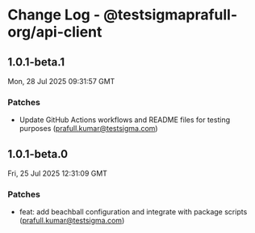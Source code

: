# Change Log - @testsigmaprafull-org/api-client

<!-- This log was last generated on Mon, 28 Jul 2025 09:31:57 GMT and should not be manually modified. -->

<!-- Start content -->

## 1.0.1-beta.1

Mon, 28 Jul 2025 09:31:57 GMT

### Patches

- Update GitHub Actions workflows and README files for testing purposes (prafull.kumar@testsigma.com)

## 1.0.1-beta.0

Fri, 25 Jul 2025 12:31:09 GMT

### Patches

- feat: add beachball configuration and integrate with package scripts (prafull.kumar@testsigma.com)
